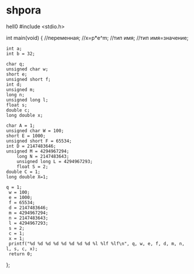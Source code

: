 # shpora
hell0
#include <stdio.h>

int main(void)
{
	//переменная;
		//x=p*e^m;
		//тип имя;
		//тип имя=значение;

	int a;
	int b = 32;

	char q;
	unsigned char w;
	short e;
	unsigned short f;
	int d;
	unsigned m;
	long n;
	unsigned long l;
	float s;
	double c;
	long double x;
	
	char A = 1;
	unsigned char W = 100;
	short E = 1000;
	unsigned short F = 65534;
	int D = 2147483646;
	unsigned M = 4294967294;
		long N = 2147483643;
		unsigned long L = 4294967293;
		float S = 2;
	double C = 1;
	long double X=1;

	q = 1;
	 w = 100;
	 e = 1000;
	 f = 65534;
	 d = 2147483646;
	 m = 4294967294;
	 n = 2147483643;
	 l = 4294967293;
	 s = 2;
	 c = 1;
	 x = 1;
	 printf("%d %d %d %d %d %d %d %d %l %lf %lf\n", q, w, e, f, d, m, n, l, s, c, x);
	 return 0;
};
